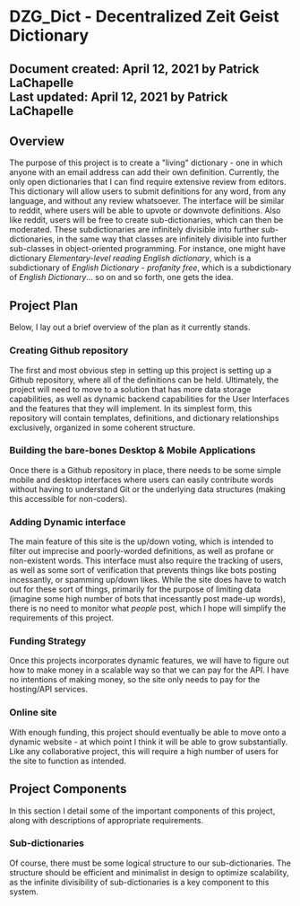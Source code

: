 # DZG_Dict - Decentralized Zeit Geist Dictionary 
Document created: April 12, 2021 by Patrick LaChapelle  
Last updated: April 12, 2021 by Patrick LaChapelle  
---
## Overview
The purpose of this project is to create a "living" dictionary - one in which anyone with an email address can add their own definition. Currently, the only open dictionaries that I can find require extensive review from editors. This dictionary will allow users to submit definitions for any word, from any language, and without any review whatsoever. The interface will be similar to reddit, where users will be able to upvote or downvote definitions. Also like reddit, users will be free to create sub-dictionaries, which can then be moderated. 
These subdictionaries are infinitely divisible into further sub-dictionaries, in the same way that classes are infinitely divisible into further sub-classes in object-oriented programming. For instance, one might have dictionary *Elementary-level reading English dictionary*, which is a subdictionary of *English Dictionary - profanity free*, which is a subdictionary of *English Dictionary*... so on and so forth, one gets the idea.  

## Project Plan  
Below, I lay out a brief overview of the plan as it currently stands.  
  
### Creating Github repository
The first and most obvious step in setting up this project is setting up a Github repository, where all of the definitions can be held. Ultimately, the project will need to move to a solution that has more data storage capabilities, as well as dynamic backend capabilities for the User Interfaces and the features that they will implement. In its simplest form, this repository will contain templates, definitions, and dictionary relationships exclusively, organized in some coherent structure.

### Building the bare-bones Desktop & Mobile Applications
Once there is a Github repository in place, there needs to be some simple mobile and desktop interfaces where users can easily contribute words without having to understand Git or the underlying data structures (making this accessible for non-coders).

### Adding Dynamic interface
The main feature of this site is the up/down voting, which is intended to filter out imprecise and poorly-worded definitions, as well as profane or non-existent words. This interface must also require the tracking of users, as well as some sort of verification that prevents things like bots posting incessantly, or spamming up/down likes. While the site does have to watch out for these sort of things, primarily for the purpose of limiting data (imagine some high number of bots that incessantly post made-up words), there is no need to monitor what *people* post, which I hope will simplify the requirements of this project.

### Funding Strategy
Once this projects incorporates dynamic features, we will have to figure out how to make money in a scalable way so that we can pay for the API. I have no intentions of making money, so the site only needs to pay for the hosting/API services. 

### Online site
With enough funding, this project should eventually be able to move onto a dynamic website - at which point I think it will be able to grow substantially. Like any collaborative project, this will require a high number of users for the site to function as intended.  

## Project Components  

In this section I detail some of the important components of this project, along with descriptions of appropriate requirements. 

### Sub-dictionaries
Of course, there must be some logical structure to our sub-dictionaries. The structure should be efficient and minimalist in design to optimize scalability, as the infinite divisibility of sub-dictionaries is a key component to this system.
